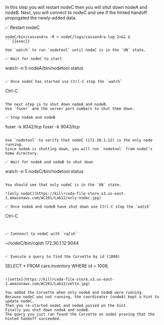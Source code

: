 In this step you will restart nodeC then you will shut down nodeA and nodeB.
Next, you will connect to nodeC and see if the hinted handoff propogated the newly-added data.

✅ Restart nodeC
```
nodeC/bin/cassandra -R > nodeC/logs/cassandra.log 2>&1 &
```{{exec}}

Use `watch` to run `nodetool` until nodeC is in the `UN` state.

✅ Wait for nodeC to start
```
watch -n 5 nodeA/bin/nodetool status
```{{exec}}

✅ Once nodeC has started use Ctrl-C stop the `watch`
```
Ctrl-C
```{{exec interrupt}}

The next step is to shut down nodeA and nodeB. 
Use `fuser` and the server port numbers to shut them down.

✅ Stop nodeA and nodeB
```
fuser -k 9042/tcp
fuser -k 9043/tcp
```{{exec interrupt}}

Use `nodetool` to verify that nodeC (172.30.1.12) is the only node running.
Since nodeA is shutting down, you will run `nodetool` from nodeC's homw directory.

✅ Wait for nodeA and nodeB to shut down
```
watch -n 5 nodeC/bin/nodetool status
```{{exec}}

You should see that only nodeC is in the `UN` state.

![only nodeC](https://killrcoda-file-store.s3.us-east-1.amazonaws.com/AC201/Lab12/only-nodec.jpg)

✅ Once nodeA and nodeB have shut down use Ctrl-C stop the `watch`
```
Ctrl-C
```{{exec interrupt}}


✅ Connnect to nodeC with `cqlsh`
```
~/nodeC/bin/cqlsh 172.30.1.12 9044
```{{exec}}

✅ Execute a query to find the Corvette by id (1008)
```
SELECT * FROM cars.inventory WHERE id = 1008;
```{{exec}}

![vette](https://killrcoda-file-store.s3.us-east-1.amazonaws.com/AC201/Lab12/vette.jpg)

You added the Corvette when only nodeA and nodeB were running.
Because nodeC was not running, the coordinator (nodeA) kept a hint to update nodeC.
Then you re-started nodeC and nodeA passed on the hint.
Finally you shut down nodeA and nodeB.
The query you just ran found the Corvette on nodeC proving that the hinted handoff succeeded.
